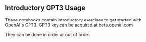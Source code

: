 ## Introductory GPT3 Usage

These notebooks contain introductory exercises to get started with OpenAI's GPT3. GPT3 key can be acquired at beta.openai.com

They can be done in order or out of order.